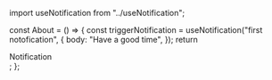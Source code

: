 import useNotification from "../useNotification";

const About = () => {
const triggerNotification = useNotification("first notofication", {
body: "Have a good time",
});
return <div onClick={triggerNotification}>Notification</div>;
};
